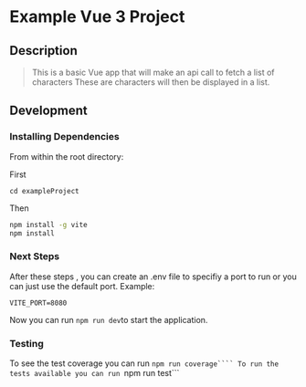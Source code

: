 # Example Vue 3 Project

## Description
> This is a basic Vue app that will make an api call to fetch a list of characters
> These are characters will then be displayed in a list.

## Development
### Installing Dependencies

From within the root directory:

First

```cd exampleProject```

Then

```sh
npm install -g vite
npm install
```
### Next Steps
After these steps , you can create an .env file to specifiy a port to run or you can just use the default port.
Example:
```
VITE_PORT=8080
```

Now you can run ```npm run dev```to start the application.

### Testing
To see the test coverage you can run ```npm run coverage````
To run the tests available you can run ```npm run test```
